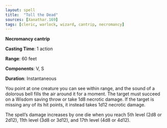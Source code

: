 ```yaml
---
layout: spell
title:  "Toll the Dead"
sources: [Xanathar.169]
tags: [cleric, warlock, wizard, cantrip, necromancy]
---
```


**Necromancy cantrip**

**Casting Time**: 1 action

**Range**: 60 feet

**Components**: V, S

**Duration**: Instantaneous

You point at one creature you can see within range, and the sound of a dolorous bell fills the air around it for a moment. The target must succeed on a Wisdom saving throw or take 1d8 necrotic damage. If the target is missing any of its hit points, it instead takes 1d12 necrotic damage.

The spell’s damage increases by one die when you reach 5th level (2d8 or 2d12), 11th level (3d8 or 3d12), and 17th level (4d8 or 4d12).
